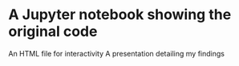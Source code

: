 # A Jupyter notebook showing the original code
An HTML file for interactivity
A presentation detailing my findings
